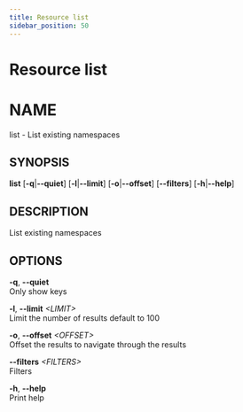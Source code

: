 ```yaml
---
title: Resource list
sidebar_position: 50
---
```


# Resource list

# NAME

list - List existing namespaces

## SYNOPSIS

**list** \[**-q**\|**--quiet**\] \[**-l**\|**--limit**\]
\[**-o**\|**--offset**\] \[**--filters**\] \[**-h**\|**--help**\]

## DESCRIPTION

List existing namespaces

## OPTIONS

**-q**, **--quiet**  
Only show keys

**-l**, **--limit** *\<LIMIT\>*  
Limit the number of results default to 100

**-o**, **--offset** *\<OFFSET\>*  
Offset the results to navigate through the results

**--filters** *\<FILTERS\>*  
Filters

**-h**, **--help**  
Print help
